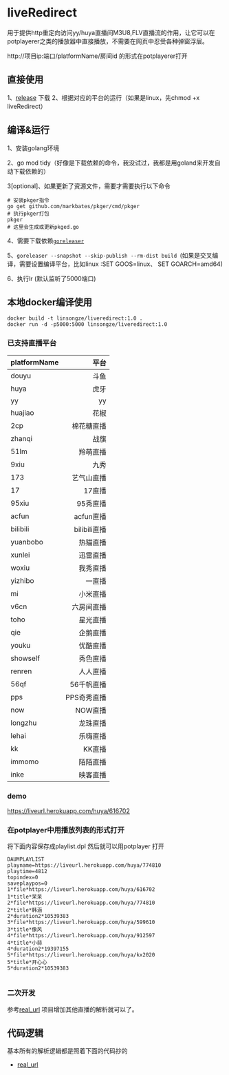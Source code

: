 # liveRedirect
用于提供http重定向访问yy/huya直播间M3U8,FLV直播流的作用，让它可以在potplayerer之类的播放器中直接播放，不需要在网页中忍受各种弹窗浮层。

http://项目ip:端口/platformName/房间id 的形式在potplayerer打开
## 直接使用
1、[release](https://github.com/linsongze/liveRedirect/releases) 下载
2、根据对应的平台的运行（如果是linux，先chmod +x liveRedirect）



## 编译&运行
1、安装golang环境

2、go mod tidy（好像是下载依赖的命令，我没试过，我都是用goland来开发自动下载依赖的）

3[optional]、如果更新了资源文件，需要才需要执行以下命令        
```shell script
# 安装pkger指令
go get github.com/markbates/pkger/cmd/pkger
# 执行pkger打包
pkger
# 这里会生成或更新pkged.go
``` 
4、需要下载依赖[`goreleaser`](https://goreleaser.com/)

5、`goreleaser --snapshot --skip-publish --rm-dist build `(如果是交叉编译，需要设置编译平台，比如linux :SET GOOS=linux、 SET GOARCH=amd64)

6、执行lr (默认监听了5000端口)

## 本地docker编译使用
```shell script
docker build -t linsongze/liveredirect:1.0 .
docker run -d -p5000:5000 linsongze/liveredirect:1.0
```

### 已支持直播平台
| platformName |  平台| 
| :-----| ----: | 
| douyu | 斗鱼 | 
| huya | 虎牙 | 
| yy | yy | 
| huajiao | 花椒 | 
| 2cp | 棉花糖直播 | 
| zhanqi | 战旗 | 
| 51lm | 羚萌直播 | 
| 9xiu| 九秀 | 
| 173| 艺气山直播 | 
| 17| 17直播 |
| 95xiu| 95秀直播 | 
| acfun| acfun直播 | 
| bilibili| bilibili直播 |
| yuanbobo | 热猫直播 |  
| xunlei | 迅雷直播 |  
| woxiu | 我秀直播 |  
| yizhibo | 一直播 |  
| mi | 小米直播 |  
| v6cn | 六房间直播 |  
| toho | 星光直播 |  
| qie | 企鹅直播 |  
| youku | 优酷直播 |  
| showself | 秀色直播 |  
| renren | 人人直播 |  
| 56qf | 56千帆直播 |  
| pps | PPS奇秀直播 |  
| now | NOW直播 |  
| longzhu | 龙珠直播 |  
| lehai | 乐嗨直播 |  
| kk | KK直播 |  
| immomo | 陌陌直播 |  
| inke | 映客直播 |  


### demo
https://liveurl.herokuapp.com/huya/616702

### 在potplayer中用播放列表的形式打开

将下面内容保存成playlist.dpl 然后就可以用potplayer 打开
```
DAUMPLAYLIST
playname=https://liveurl.herokuapp.com/huya/774810
playtime=4812
topindex=0
saveplaypos=0
1*file*https://liveurl.herokuapp.com/huya/616702
1*title*呆呆
2*file*https://liveurl.herokuapp.com/huya/774810
2*title*韩涵
2*duration2*10539383
3*file*https://liveurl.herokuapp.com/huya/599610
3*title*像风
4*file*https://liveurl.herokuapp.com/huya/912597
4*title*小蒜
4*duration2*19397155
5*file*https://liveurl.herokuapp.com/huya/kx2020
5*title*开心心
5*duration2*10539383


```


### 二次开发

参考[real_url](https://github.com/wbt5/real-url) 项目增加其他直播的解析就可以了。


## 代码逻辑
基本所有的解析逻辑都是照着下面的代码抄的
- [real_url](https://github.com/wbt5/real-url)

